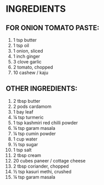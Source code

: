 # INGREDIENTS
## FOR ONION TOMATO PASTE:
1. 1 tsp butter
2. 1 tsp oil
3. 1 onion, sliced
4. 1 inch ginger
5. 3 clove garlic
6. 2 tomato, chopped
7. 10 cashew / kaju
## OTHER INGREDIENTS:
1. 2 tbsp butter
2. 2 pods cardamom
3. 1 bay leaf
4. ¼ tsp turmeric
5. 1 tsp kashmiri red chilli powder
6. ¼ tsp garam masala
7. ¼ tsp cumin powder
8. 1 cup water
9. ½ tsp sugar
10. 1 tsp salt
11. 2 tbsp cream
12. 20 cubes paneer / cottage cheese
13. 2 tbsp coriander, chopped
14. ½ tsp kasuri methi, crushed
15. ¼ tsp garam masala

